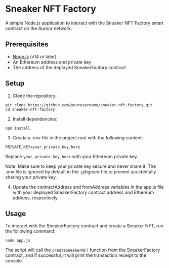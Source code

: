 # Sneaker NFT Factory

A simple Node.js application to interact with the Sneaker NFT Factory smart contract on the Aurora network.

## Prerequisites

- [Node.js](https://nodejs.org/) (v14 or later)
- An Ethereum address and private key
- The address of the deployed SneakerFactory contract

## Setup

1. Clone the repository:

```
git clone https://github.com/yourusername/sneaker-nft-factory.git
cd sneaker-nft-factory
```

2. Install dependencies:

`npm install`

3. Create a .env file in the project root with the following content:

`PRIVATE_KEY=your_private_key_here`

Replace `your_private_key_here` with your Ethereum private key.

Note: Make sure to keep your private key secure and never share it. The .env file is ignored by default in the .gitignore file to prevent accidentally sharing your private key.

4. Update the contractAddress and fromAddress variables in the app.js file with your deployed SneakerFactory contract address and Ethereum address, respectively.

## Usage

To interact with the SneakerFactory contract and create a Sneaker NFT, run the following command:

`node app.js`

The script will call the `createSneakerNFT` function from the SneakerFactory contract, and if successful, it will print the transaction receipt to the console.
